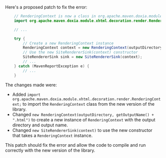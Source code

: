Here's a proposed patch to fix the error:
```java
    // RenderingContext is now a class in org.apache.maven.doxia.module.xhtml.decoration.render package
    import org.apache.maven.doxia.module.xhtml.decoration.render.RenderingContext;

    // ...

    try {
        // Create a new RenderingContext instance
        RenderingContext context = new RenderingContext(outputDirectory, getOutputName() + ".html");
        // Use the new SiteRendererSink(context) constructor
        SiteRendererSink sink = new SiteRendererSink(context);
        // ...
    } catch (MavenReportException e) {
        // ...
    }
```
The changes made were:

* Added `import org.apache.maven.doxia.module.xhtml.decoration.render.RenderingContext;` to import the `RenderingContext` class from the new version of the library.
* Changed `new RenderingContext(outputDirectory, getOutputName() + ".html")` to create a new instance of `RenderingContext` with the output directory and output name.
* Changed `new SiteRendererSink(context)` to use the new constructor that takes a `RenderingContext` instance.

This patch should fix the error and allow the code to compile and run correctly with the new version of the library.